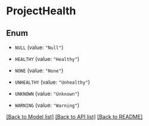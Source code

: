 # ProjectHealth

## Enum


* `NULL` (value: `"Null"`)

* `HEALTHY` (value: `"Healthy"`)

* `NONE` (value: `"None"`)

* `UNHEALTHY` (value: `"Unhealthy"`)

* `UNKNOWN` (value: `"Unknown"`)

* `WARNING` (value: `"Warning"`)


[[Back to Model list]](../README.md#documentation-for-models) [[Back to API list]](../README.md#documentation-for-api-endpoints) [[Back to README]](../README.md)


